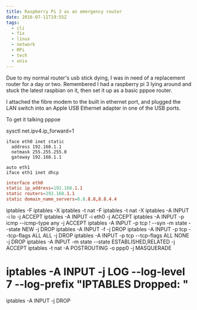 ```yaml
---
title: Raspberry Pi 3 as an emergency router
date: 2016-07-11T19:55Z
tags:
  - cli
  - fix
  - linux
  - network
  - RPi
  - tech
  - unix
---
```


Due to my normal router's usb stick dying, I was in need of a replacement router for a day or two. Remembered I had a raspberry pi 3 lying around and stuck the latest raspbian on it, then set it up as a basic pppoe router.

I attached the fibre modem to the built in ethernet port, and plugged the LAN switch into an Apple USB Ethernet adapter in one of the USB ports.

To get it talking pppoe 



sysctl net.ipv4.ip_forward=1

```/etc/network/interfaces
iface eth0 inet static
  address 192.168.1.1
  netmask 255.255.255.0
  gateway 192.168.1.1

auto eth1
iface eth1 inet dhcp
```

```/etc/dhcpcd.conf
interface eth0
static ip_address=192.168.1.1
static routers=192.168.1.1
static domain_name_servers=8.8.8.8,8.8.4.4
```

iptables -F
iptables -X
iptables -t nat -F
iptables -t nat -X
iptables -A INPUT -i lo -j ACCEPT
iptables -A INPUT -i eth0 -j ACCEPT
iptables -A INPUT -p icmp --icmp-type any -j ACCEPT
iptables -A INPUT -p tcp ! --syn -m state --state NEW -j DROP
iptables -A INPUT -f -j DROP
iptables -A INPUT -p tcp --tcp-flags ALL ALL -j DROP
iptables -A INPUT -p tcp --tcp-flags ALL NONE -j DROP
iptables -A INPUT -m state --state ESTABLISHED,RELATED -j ACCEPT
iptables -t nat -A POSTROUTING -o ppp0 -j MASQUERADE
# iptables -A INPUT -j LOG --log-level 7 --log-prefix "IPTABLES Dropped: "
iptables -A INPUT -j DROP

